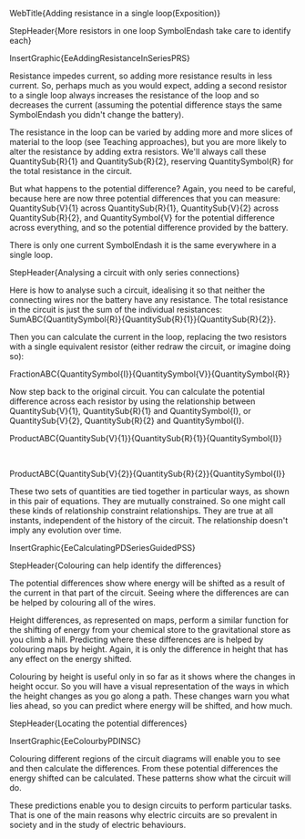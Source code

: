WebTitle{Adding resistance in a single loop(Exposition)}

StepHeader{More resistors in one loop SymbolEndash take care to identify each}

InsertGraphic{EeAddingResistanceInSeriesPRS}

Resistance impedes current, so adding more resistance results in less current. So, perhaps much as you would expect, adding a second resistor to a single loop always increases the resistance of the loop and so decreases the current (assuming the potential difference stays the same SymbolEndash you didn't change the battery).

The resistance in the loop can be varied by adding more and more slices of material to the loop (see Teaching approaches), but you are more likely to alter the resistance by adding extra resistors. We'll always call these QuantitySub{R}{1} and QuantitySub{R}{2}, reserving QuantitySymbol{R} for the total resistance in the circuit.

But what happens to the potential difference? Again, you need to be careful, because here are now three potential differences that you can measure: QuantitySub{V}{1} across QuantitySub{R}{1}, QuantitySub{V}{2} across QuantitySub{R}{2}, and QuantitySymbol{V} for the potential difference across everything, and so the potential difference provided by the battery.

There is only one current SymbolEndash it is the same everywhere in a single loop.

StepHeader{Analysing a circuit with only series connections}

Here is how to analyse such a circuit, idealising it so that neither the connecting wires nor the battery have any resistance. The total resistance in the circuit is just the sum of the individual resistances: SumABC{QuantitySymbol{R}}{QuantitySub{R}{1}}{QuantitySub{R}{2}}.

Then you can calculate the current in the loop, replacing the two resistors with a single equivalent resistor (either redraw the circuit, or imagine doing so):

FractionABC{QuantitySymbol{I}}{QuantitySymbol{V}}{QuantitySymbol{R}}

Now step back to the original circuit. You can calculate the potential difference across each resistor by using the relationship between QuantitySub{V}{1}, QuantitySub{R}{1} and QuantitySymbol{I}, or QuantitySub{V}{2}, QuantitySub{R}{2} and QuantitySymbol{I}.


ProductABC{QuantitySub{V}{1}}{QuantitySub{R}{1}}{QuantitySymbol{I}}

<br>

ProductABC{QuantitySub{V}{2}}{QuantitySub{R}{2}}{QuantitySymbol{I}}

These two sets of quantities are tied together in particular ways, as shown in this pair of equations. They are mutually constrained. So one might call these kinds of relationship constraint relationships. They are true at all instants, independent of the history of the circuit. The relationship doesn't imply any evolution over time.

InsertGraphic{EeCalculatingPDSeriesGuidedPSS}

StepHeader{Colouring can help identify the differences}

The potential differences show where energy will be shifted as a result of the current in that part of the circuit. Seeing where the differences are can be helped by colouring all of the wires.

Height differences, as represented on maps, perform a similar function for the shifting of energy from your chemical store to the gravitational store as you climb a hill. Predicting where these differences are is helped by colouring maps by height. Again, it is only the difference in height that has any effect on the energy shifted.

Colouring by height is useful only in so far as it shows where the changes in height occur. So you will have a visual representation of the ways in which the height changes as you go along a path. These changes warn you what lies ahead, so you can predict where energy will be shifted, and how much.

StepHeader{Locating the potential differences}

InsertGraphic{EeColourbyPDINSC}

Colouring different regions of the circuit diagrams will enable you to see and then calculate the differences. From these potential differences the energy shifted can be calculated. These patterns show what the circuit will do.

These predictions enable you to design circuits to perform particular tasks. That is one of the main reasons why electric circuits are so prevalent in society and in the study of electric behaviours.

